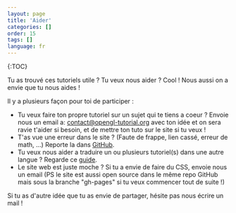 ```yaml
---
layout: page
title: 'Aider'
categories: []
order: 15
tags: []
language: fr
---
```

{:TOC}

Tu as trouvé ces tutoriels utile ?
Tu veux nous aider ?
Cool ! Nous aussi on a envie que tu nous aides !

Il y a plusieurs façon pour toi de participer :

* Tu veux faire ton propre tutoriel sur un sujet qui te tiens a coeur ? Envoie nous un email a: [contact@opengl-tutorial.org](mailto:contact@opengl-tutorial.org) avec ton idée et on sera ravie t'aider si besoin, et de mettre ton tuto sur le site si tu veux !
* T'as vue une erreur dans le site ? (Faute de frappe, lien cassé, erreur de math, ...) Reporte la dans [GitHub](https://github.com/opengl-tutorials/ogl).
* Tu veux nous aider a traduire un ou plusieurs tutoriel(s) dans une autre langue ? Regarde ce [guide]({{site.baseurl}}/fr/miscellaneous/contribute/translation/).
* Le site web est juste moche ? Si tu a envie de faire du CSS, envoie nous un email (PS le site est aussi open source dans le même repo GitHub mais sous la branche "gh-pages" si tu veux commencer tout de suite !)

Si tu as d'autre idée que tu as envie de partager, hésite pas nous écrire un mail !
